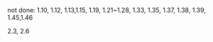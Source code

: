 not done: 1.10, 1.12, 1.13,1.15, 1.19, 1.21~1.28, 1.33, 1.35, 1.37, 1.38, 1.39,
1.45,1.46

2.3, 2.6
